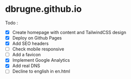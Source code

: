 # dbrugne.github.io

Todo : 
- [x] Create homepage with content and TailwindCSS design
- [x] Deploy on Github Pages
- [x] Add SEO headers
- [ ] Check mobile responsive
- [ ] Add a favicon
- [x] Implement Google Analytics
- [x] Add real DNS
- [ ] Decline to english in en.html
